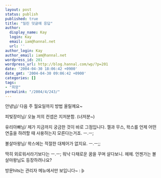 ```yaml
---
layout: post
status: publish
published: true
title: "밀린 덧글에 응답"
author:
  display_name: Kay
  login: Kay
  email: iam@hannal.net
  url: ''
author_login: Kay
author_email: iam@hannal.net
wordpress_id: 201
wordpress_url: http://blog.hannal.com/wp/?p=201
date: '2004-04-30 18:06:42 +0900'
date_gmt: '2004-04-30 09:06:42 +0900'
categories: []
tags:
- "희망"
permalink: "/2004/4/243/"
---
```

<p>안녕님/ 다음 주 월요일까지 방법 올릴께요~</p>
<p>피빛장미님/ 오늘 저의 컨셉은 지저분함. (너저분~)</p>
<p>유리아빠님/ 제가 지금까지 궁금한 것이 바로 그점입니다. 젤과 무스, 왁스를 언제 어떤 연출을 하려할 때 사용하는지 모른다는거죠. ㅡ.ㅡ;</p>
<p>볼살마왕님/ 왁스에는 적절한 대체어가 없지요. ㅡ.ㅡ;;</p>
<p>딱히 외로워서라기보다는 ㅡ.ㅡ; 워낙 다채로운 꿈을 꾸며 살다보니. 헤헤. 언젠가는 볼살마왕님도 등장하려나요?</p>
<p>방문hits는 관리자 메뉴에서만 보입니다~ : þ</p>

